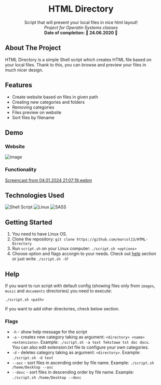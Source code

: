 <div align="center">

# HTML Directory

  <p align="center">
    Script that will present your local files in nice html layout!
    <br/>
    <i>Project for Operatin Systems classes</i>
    <br/>
    <b>Date of completion: 📆 24.06.2020 📆</b>
  </p>

</div>

## About The Project

HTML Directory is a simple Shell script which creates HTML file based on your local files.
Thank to this, you can browse and preview your files in much nicer design.

## Features

- Create website based on files in given path
- Creating new categories and folders
- Removing categories
- Files preview on website
- Sort files by filename

## Demo

### Website

![image](https://github.com/marcol13/HTML-Directory/assets/56632321/dcd38eb1-a3c9-42f3-b133-14aba011b8c7)

### Functionality

[Screencast from 04.01.2024 21:07:19.webm](https://github.com/marcol13/HTML-Directory/assets/56632321/3589546f-e6b1-4d01-9f3a-cb4c4d8edc02)


## Technologies Used
<p>
  <img alt="Shell Script" src="https://img.shields.io/badge/Shell_Script-121011?style=for-the-badge&logo=gnu-bash&logoColor=white" />
  <img alt="Linux" src="https://img.shields.io/badge/Linux-FCC624?style=for-the-badge&logo=linux&logoColor=black" />
  <img alt="SASS" src="https://img.shields.io/badge/Sass-CC6699?style=for-the-badge&logo=sass&logoColor=white" />
</p>


## Getting Started

1. You need to have Linux OS.
2. Clone the repository: `git clone https://github.com/marcol13/HTML-Directory`
3. Run `script.sh` on your Linux computer: `./script.sh <options>`
4. Choose option and flags accorgin to your needs. Check out [help](#help) section or just write `./script.sh -h`!

## Help

If you want to run script with default config (showing files only from `images`, `music` and `documents` directories) you need to execute: 

```
./script.sh <path>
```

If you want to add other directories, check below section.

### Flags

- `-h` - show help message for the script
- `-a` - creates new category taking as argument: `<directory> <name> <extensions>`. Example: `./script.sh -a text Tekstowe txt doc docx`. You can also edit extension.txt file to configure your own categories.
- `-d` - deletes category taking as argument: `<directory>`. Example: `./script.sh -d text`
- `--asc` - sort files in ascending order by file name. Example: `./script.sh /home/Desktop --asc`
- `--desc` - sort files in descending order by file name. Example: `./script.sh /home/Desktop --desc`
